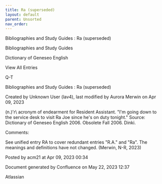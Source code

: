 ```yaml
---
title: Ra (superseded)
layout: default
parent: Unsorted
nav_order:
---
```


Bibliographies and Study Guides : Ra (superseded)

Bibliographies and Study Guides

Dictionary of Geneseo English

View All Entries

Q-T

Bibliographies and Study Guides : Ra (superseded)

Created by  Unknown User (lav4), last modified by  Aurora Merwin on Apr 09, 2023

(n.)\'r\ acronym of endearment for Resident Assistant. &quot;I'm going down to the service desk to visit Ra Joe since he's on duty tonight.&quot; Source: Dictionary of Geneseo English 2006. Obsolete Fall 2006. Dinki.

Comments:

See unified entry RA to cover redundant entries &quot;R.A.&quot; and &quot;Ra&quot;. The meanings and definitions have not changed. (Merwin, N-R, 2023) 

Posted by acm21 at Apr 09, 2023 00:34

Document generated by Confluence on May 22, 2023 12:37

Atlassian
